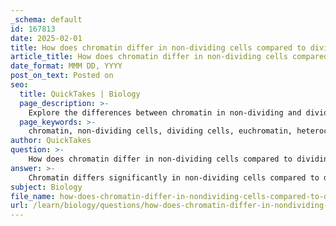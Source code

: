 ```yaml
---
_schema: default
id: 167813
date: 2025-02-01
title: How does chromatin differ in non-dividing cells compared to dividing cells?
article_title: How does chromatin differ in non-dividing cells compared to dividing cells?
date_format: MMM DD, YYYY
post_on_text: Posted on
seo:
  title: QuickTakes | Biology
  page_description: >-
    Explore the differences between chromatin in non-dividing and dividing cells, focusing on structure, accessibility, functionality, and visibility during cell division.
  page_keywords: >-
    chromatin, non-dividing cells, dividing cells, euchromatin, heterochromatin, cell division, transcription, gene expression, chromosome structure, DNA accessibility, mitosis, meiosis, cellular functionality, genetic integrity
author: QuickTakes
question: >-
    How does chromatin differ in non-dividing cells compared to dividing cells?
answer: >-
    Chromatin differs significantly in non-dividing cells compared to dividing cells, primarily in terms of its structure and accessibility.\n\n1. **Structure and Condensation**:\n   - In **non-dividing cells**, chromatin is generally in a less condensed form known as **euchromatin**. This relaxed state allows for the accessibility of DNA for transcription and gene expression. The DNA is wrapped around histone proteins, forming a structure that facilitates the interaction of transcription factors and RNA polymerase with the DNA.\n   - In **dividing cells**, chromatin undergoes a process of condensation to form distinct structures called **chromosomes**. This transition is crucial for the proper segregation of genetic material during cell division (mitosis or meiosis). The condensed chromatin is referred to as **heterochromatin**, which is more tightly packed and less accessible for transcription.\n\n2. **Functionality**:\n   - The relaxed state of chromatin in non-dividing cells is essential for cellular functions such as gene expression, DNA replication, and repair. The genes need to be accessible for transcription to produce mRNA and subsequently proteins.\n   - Conversely, during cell division, the condensation of chromatin into chromosomes ensures that the genetic material is accurately distributed to daughter cells. This structural change is vital for maintaining genetic integrity and preventing abnormalities that could lead to genetic disorders.\n\n3. **Visibility**:\n   - Chromosomes are only visible under a microscope during cell division when chromatin is fully condensed. In non-dividing cells, the chromatin is not visible as distinct structures, as it exists in a more diffuse form within the nucleus.\n\nIn summary, the key differences between chromatin in non-dividing and dividing cells lie in its level of condensation, accessibility for gene expression, and visibility under a microscope. This dynamic nature of chromatin is essential for the proper functioning of cells throughout their life cycle.
subject: Biology
file_name: how-does-chromatin-differ-in-nondividing-cells-compared-to-dividing-cells.md
url: /learn/biology/questions/how-does-chromatin-differ-in-nondividing-cells-compared-to-dividing-cells
---
```


&nbsp;